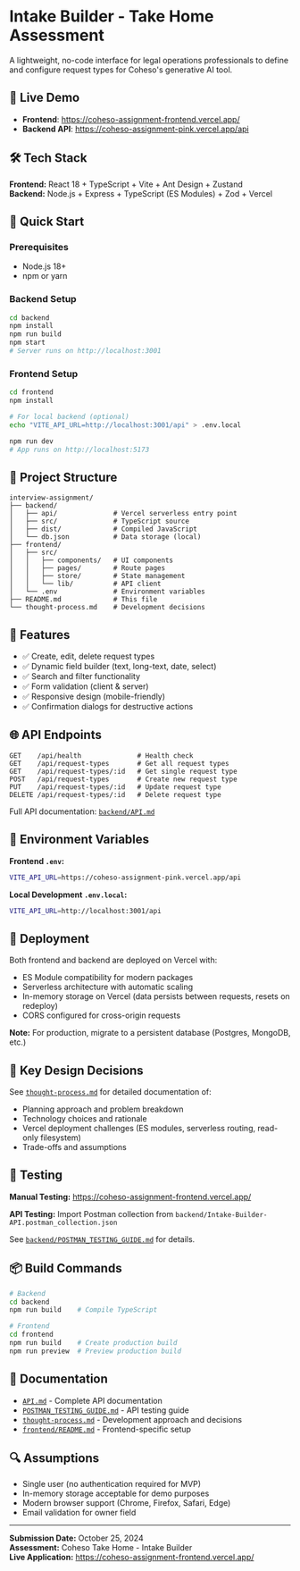 # Intake Builder - Take Home Assessment

A lightweight, no-code interface for legal operations professionals to define and configure request types for Coheso's generative AI tool.

## 🚀 Live Demo

- **Frontend**: https://coheso-assignment-frontend.vercel.app/
- **Backend API**: https://coheso-assignment-pink.vercel.app/api

## 🛠️ Tech Stack

**Frontend:** React 18 + TypeScript + Vite + Ant Design + Zustand  
**Backend:** Node.js + Express + TypeScript (ES Modules) + Zod + Vercel

## 🏃 Quick Start

### Prerequisites
- Node.js 18+
- npm or yarn

### Backend Setup
```bash
cd backend
npm install
npm run build
npm start
# Server runs on http://localhost:3001
```

### Frontend Setup
```bash
cd frontend
npm install

# For local backend (optional)
echo "VITE_API_URL=http://localhost:3001/api" > .env.local

npm run dev
# App runs on http://localhost:5173
```

## 📁 Project Structure

```
interview-assignment/
├── backend/
│   ├── api/              # Vercel serverless entry point
│   ├── src/              # TypeScript source
│   ├── dist/             # Compiled JavaScript
│   └── db.json           # Data storage (local)
├── frontend/
│   ├── src/
│   │   ├── components/   # UI components
│   │   ├── pages/        # Route pages
│   │   ├── store/        # State management
│   │   └── lib/          # API client
│   └── .env              # Environment variables
├── README.md             # This file
└── thought-process.md    # Development decisions
```

## 🎯 Features

- ✅ Create, edit, delete request types
- ✅ Dynamic field builder (text, long-text, date, select)
- ✅ Search and filter functionality
- ✅ Form validation (client & server)
- ✅ Responsive design (mobile-friendly)
- ✅ Confirmation dialogs for destructive actions

## 🌐 API Endpoints

```
GET    /api/health              # Health check
GET    /api/request-types       # Get all request types
GET    /api/request-types/:id   # Get single request type
POST   /api/request-types       # Create new request type
PUT    /api/request-types/:id   # Update request type
DELETE /api/request-types/:id   # Delete request type
```

Full API documentation: [`backend/API.md`](./backend/API.md)

## 🔧 Environment Variables

**Frontend `.env`:**
```bash
VITE_API_URL=https://coheso-assignment-pink.vercel.app/api
```

**Local Development `.env.local`:**
```bash
VITE_API_URL=http://localhost:3001/api
```

## 🚢 Deployment

Both frontend and backend are deployed on Vercel with:
- ES Module compatibility for modern packages
- Serverless architecture with automatic scaling
- In-memory storage on Vercel (data persists between requests, resets on redeploy)
- CORS configured for cross-origin requests

**Note:** For production, migrate to a persistent database (Postgres, MongoDB, etc.)

## 📝 Key Design Decisions

See [`thought-process.md`](./thought-process.md) for detailed documentation of:
- Planning approach and problem breakdown
- Technology choices and rationale
- Vercel deployment challenges (ES modules, serverless routing, read-only filesystem)
- Trade-offs and assumptions

## 🧪 Testing

**Manual Testing:** https://coheso-assignment-frontend.vercel.app/

**API Testing:** Import Postman collection from `backend/Intake-Builder-API.postman_collection.json`

See [`backend/POSTMAN_TESTING_GUIDE.md`](./backend/POSTMAN_TESTING_GUIDE.md) for details.

## 📦 Build Commands

```bash
# Backend
cd backend
npm run build    # Compile TypeScript

# Frontend
cd frontend
npm run build    # Create production build
npm run preview  # Preview production build
```

## 📄 Documentation

- [`API.md`](./backend/API.md) - Complete API documentation
- [`POSTMAN_TESTING_GUIDE.md`](./backend/POSTMAN_TESTING_GUIDE.md) - API testing guide
- [`thought-process.md`](./thought-process.md) - Development approach and decisions
- [`frontend/README.md`](./frontend/README.md) - Frontend-specific setup

## 🔍 Assumptions

- Single user (no authentication required for MVP)
- In-memory storage acceptable for demo purposes
- Modern browser support (Chrome, Firefox, Safari, Edge)
- Email validation for owner field

---

**Submission Date:** October 25, 2024  
**Assessment:** Coheso Take Home - Intake Builder  
**Live Application:** https://coheso-assignment-frontend.vercel.app/

